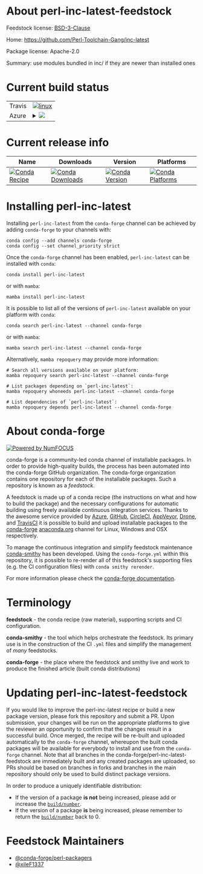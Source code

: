 About perl-inc-latest-feedstock
===============================

Feedstock license: [BSD-3-Clause](https://github.com/conda-forge/perl-inc-latest-feedstock/blob/main/LICENSE.txt)

Home: https://github.com/Perl-Toolchain-Gang/inc-latest

Package license: Apache-2.0

Summary: use modules bundled in inc/ if they are newer than installed ones

Current build status
====================


<table><tr>
    <td>Travis</td>
    <td>
      <a href="https://app.travis-ci.com/conda-forge/perl-inc-latest-feedstock">
        <img alt="linux" src="https://img.shields.io/travis/com/conda-forge/perl-inc-latest-feedstock/main.svg?label=Linux">
      </a>
    </td>
  </tr>
    
  <tr>
    <td>Azure</td>
    <td>
      <details>
        <summary>
          <a href="https://dev.azure.com/conda-forge/feedstock-builds/_build/latest?definitionId=18080&branchName=main">
            <img src="https://dev.azure.com/conda-forge/feedstock-builds/_apis/build/status/perl-inc-latest-feedstock?branchName=main">
          </a>
        </summary>
        <table>
          <thead><tr><th>Variant</th><th>Status</th></tr></thead>
          <tbody><tr>
              <td>linux_64</td>
              <td>
                <a href="https://dev.azure.com/conda-forge/feedstock-builds/_build/latest?definitionId=18080&branchName=main">
                  <img src="https://dev.azure.com/conda-forge/feedstock-builds/_apis/build/status/perl-inc-latest-feedstock?branchName=main&jobName=linux&configuration=linux%20linux_64_" alt="variant">
                </a>
              </td>
            </tr><tr>
              <td>linux_aarch64</td>
              <td>
                <a href="https://dev.azure.com/conda-forge/feedstock-builds/_build/latest?definitionId=18080&branchName=main">
                  <img src="https://dev.azure.com/conda-forge/feedstock-builds/_apis/build/status/perl-inc-latest-feedstock?branchName=main&jobName=linux&configuration=linux%20linux_aarch64_" alt="variant">
                </a>
              </td>
            </tr><tr>
              <td>linux_ppc64le</td>
              <td>
                <a href="https://dev.azure.com/conda-forge/feedstock-builds/_build/latest?definitionId=18080&branchName=main">
                  <img src="https://dev.azure.com/conda-forge/feedstock-builds/_apis/build/status/perl-inc-latest-feedstock?branchName=main&jobName=linux&configuration=linux%20linux_ppc64le_" alt="variant">
                </a>
              </td>
            </tr><tr>
              <td>osx_64</td>
              <td>
                <a href="https://dev.azure.com/conda-forge/feedstock-builds/_build/latest?definitionId=18080&branchName=main">
                  <img src="https://dev.azure.com/conda-forge/feedstock-builds/_apis/build/status/perl-inc-latest-feedstock?branchName=main&jobName=osx&configuration=osx%20osx_64_" alt="variant">
                </a>
              </td>
            </tr>
          </tbody>
        </table>
      </details>
    </td>
  </tr>
</table>

Current release info
====================

| Name | Downloads | Version | Platforms |
| --- | --- | --- | --- |
| [![Conda Recipe](https://img.shields.io/badge/recipe-perl--inc--latest-green.svg)](https://anaconda.org/conda-forge/perl-inc-latest) | [![Conda Downloads](https://img.shields.io/conda/dn/conda-forge/perl-inc-latest.svg)](https://anaconda.org/conda-forge/perl-inc-latest) | [![Conda Version](https://img.shields.io/conda/vn/conda-forge/perl-inc-latest.svg)](https://anaconda.org/conda-forge/perl-inc-latest) | [![Conda Platforms](https://img.shields.io/conda/pn/conda-forge/perl-inc-latest.svg)](https://anaconda.org/conda-forge/perl-inc-latest) |

Installing perl-inc-latest
==========================

Installing `perl-inc-latest` from the `conda-forge` channel can be achieved by adding `conda-forge` to your channels with:

```
conda config --add channels conda-forge
conda config --set channel_priority strict
```

Once the `conda-forge` channel has been enabled, `perl-inc-latest` can be installed with `conda`:

```
conda install perl-inc-latest
```

or with `mamba`:

```
mamba install perl-inc-latest
```

It is possible to list all of the versions of `perl-inc-latest` available on your platform with `conda`:

```
conda search perl-inc-latest --channel conda-forge
```

or with `mamba`:

```
mamba search perl-inc-latest --channel conda-forge
```

Alternatively, `mamba repoquery` may provide more information:

```
# Search all versions available on your platform:
mamba repoquery search perl-inc-latest --channel conda-forge

# List packages depending on `perl-inc-latest`:
mamba repoquery whoneeds perl-inc-latest --channel conda-forge

# List dependencies of `perl-inc-latest`:
mamba repoquery depends perl-inc-latest --channel conda-forge
```


About conda-forge
=================

[![Powered by
NumFOCUS](https://img.shields.io/badge/powered%20by-NumFOCUS-orange.svg?style=flat&colorA=E1523D&colorB=007D8A)](https://numfocus.org)

conda-forge is a community-led conda channel of installable packages.
In order to provide high-quality builds, the process has been automated into the
conda-forge GitHub organization. The conda-forge organization contains one repository
for each of the installable packages. Such a repository is known as a *feedstock*.

A feedstock is made up of a conda recipe (the instructions on what and how to build
the package) and the necessary configurations for automatic building using freely
available continuous integration services. Thanks to the awesome service provided by
[Azure](https://azure.microsoft.com/en-us/services/devops/), [GitHub](https://github.com/),
[CircleCI](https://circleci.com/), [AppVeyor](https://www.appveyor.com/),
[Drone](https://cloud.drone.io/welcome), and [TravisCI](https://travis-ci.com/)
it is possible to build and upload installable packages to the
[conda-forge](https://anaconda.org/conda-forge) [anaconda.org](https://anaconda.org/)
channel for Linux, Windows and OSX respectively.

To manage the continuous integration and simplify feedstock maintenance
[conda-smithy](https://github.com/conda-forge/conda-smithy) has been developed.
Using the ``conda-forge.yml`` within this repository, it is possible to re-render all of
this feedstock's supporting files (e.g. the CI configuration files) with ``conda smithy rerender``.

For more information please check the [conda-forge documentation](https://conda-forge.org/docs/).

Terminology
===========

**feedstock** - the conda recipe (raw material), supporting scripts and CI configuration.

**conda-smithy** - the tool which helps orchestrate the feedstock.
                   Its primary use is in the construction of the CI ``.yml`` files
                   and simplify the management of *many* feedstocks.

**conda-forge** - the place where the feedstock and smithy live and work to
                  produce the finished article (built conda distributions)


Updating perl-inc-latest-feedstock
==================================

If you would like to improve the perl-inc-latest recipe or build a new
package version, please fork this repository and submit a PR. Upon submission,
your changes will be run on the appropriate platforms to give the reviewer an
opportunity to confirm that the changes result in a successful build. Once
merged, the recipe will be re-built and uploaded automatically to the
`conda-forge` channel, whereupon the built conda packages will be available for
everybody to install and use from the `conda-forge` channel.
Note that all branches in the conda-forge/perl-inc-latest-feedstock are
immediately built and any created packages are uploaded, so PRs should be based
on branches in forks and branches in the main repository should only be used to
build distinct package versions.

In order to produce a uniquely identifiable distribution:
 * If the version of a package **is not** being increased, please add or increase
   the [``build/number``](https://docs.conda.io/projects/conda-build/en/latest/resources/define-metadata.html#build-number-and-string).
 * If the version of a package **is** being increased, please remember to return
   the [``build/number``](https://docs.conda.io/projects/conda-build/en/latest/resources/define-metadata.html#build-number-and-string)
   back to 0.

Feedstock Maintainers
=====================

* [@conda-forge/perl-packagers](https://github.com/conda-forge/perl-packagers/)
* [@xileF1337](https://github.com/xileF1337/)

